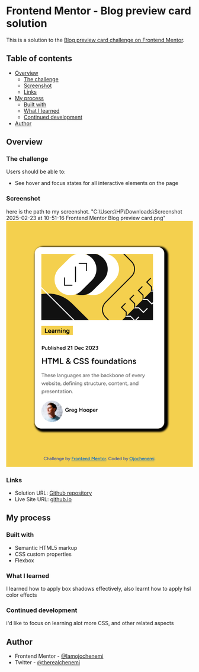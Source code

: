 # Frontend Mentor - Blog preview card solution

This is a solution to the [Blog preview card challenge on Frontend Mentor](https://www.frontendmentor.io/challenges/blog-preview-card-ckPaj01IcS).

## Table of contents

- [Overview](#overview)
  - [The challenge](#the-challenge)
  - [Screenshot](#screenshot)
  - [Links](#links)
- [My process](#my-process)
  - [Built with](#built-with)
  - [What I learned](#what-i-learned)
  - [Continued development](#continued-development)
- [Author](#author)

## Overview

### The challenge

Users should be able to:

- See hover and focus states for all interactive elements on the page

### Screenshot

here is the path to my screenshot.
"C:\Users\HP\Downloads\Screenshot 2025-02-23 at 10-51-16 Frontend Mentor Blog preview card.png"
![alt text](image.png)

### Links

- Solution URL: [Github repository](https://github.com/Iamojochenemi/blog-preview-card.git)
- Live Site URL: [github.io](https://iamojochenemi.github.io/blog-preview-card/)

## My process

### Built with

- Semantic HTML5 markup
- CSS custom properties
- Flexbox

### What I learned

I learned how to apply box shadows effectively, also learnt how to apply hsl color effects

### Continued development

i'd like to focus on learning alot more CSS, and other related aspects

## Author

- Frontend Mentor - [@Iamojochenemi](https://www.frontendmentor.io/profile/Iamojochenemi)
- Twitter - [@therealchenemi](https://www.twitter.com/therealchenemi)
